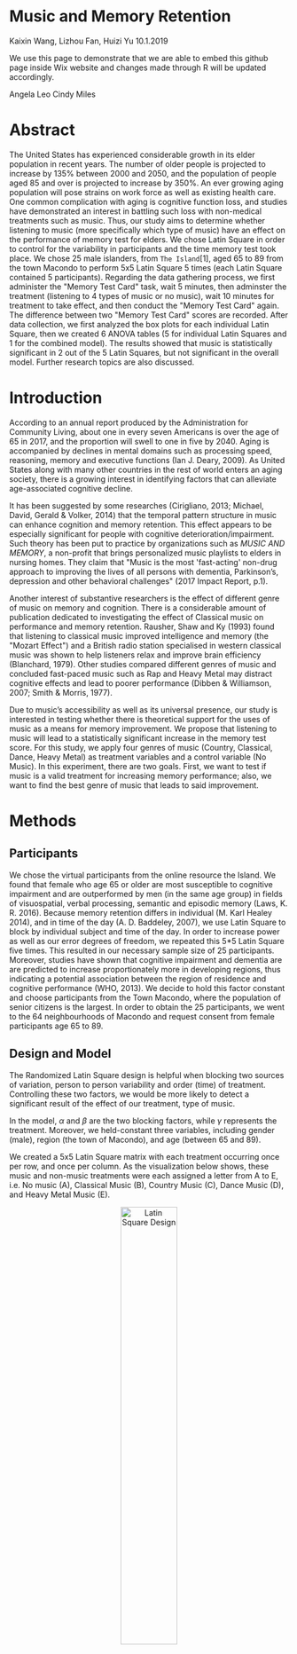 Music and Memory Retention
================
Kaixin Wang, Lizhou Fan, Huizi Yu
10.1.2019

We use this page to demonstrate that we are able to embed this github page inside Wix website and changes made through R will be updated accordingly.

Angela Leo Cindy Miles

Abstract
========

The United States has experienced considerable growth in its elder population in recent years. The number of older people is projected to increase by 135% between 2000 and 2050, and the population of people aged 85 and over is projected to increase by 350%. An ever growing aging population will pose strains on work force as well as existing health care. One common complication with aging is cognitive function loss, and studies have demonstrated an interest in battling such loss with non-medical treatments such as music. Thus, our study aims to determine whether listening to music (more specifically which type of music) have an effect on the performance of memory test for elders. We chose Latin Square in order to control for the variability in participants and the time memory test took place. We chose 25 male islanders, from `The Island`[1], aged 65 to 89 from the town Macondo to perform 5x5 Latin Square 5 times (each Latin Square contained 5 participants). Regarding the data gathering process, we first administer the "Memory Test Card" task, wait 5 minutes, then adminster the treatment (listening to 4 types of music or no music), wait 10 minutes for treatment to take effect, and then conduct the "Memory Test Card" again. The difference between two "Memory Test Card" scores are recorded. After data collection, we first analyzed the box plots for each individual Latin Square, then we created 6 ANOVA tables (5 for individual Latin Squares and 1 for the combined model). The results showed that music is statistically significant in 2 out of the 5 Latin Squares, but not significant in the overall model. Further research topics are also discussed.

Introduction
============

According to an annual report produced by the Administration for Community Living, about one in every seven Americans is over the age of 65 in 2017, and the proportion will swell to one in five by 2040. Aging is accompanied by declines in mental domains such as processing speed, reasoning, memory and executive functions (Ian J. Deary, 2009). As United States along with many other countries in the rest of world enters an aging society, there is a growing interest in identifying factors that can alleviate age-associated cognitive decline.

It has been suggested by some researches (Cirigliano, 2013; Michael, David, Gerald & Volker, 2014) that the temporal pattern structure in music can enhance cognition and memory retention. This effect appears to be especially significant for people with cognitive deterioration/impairment. Such theory has been put to practice by organizations such as *MUSIC AND MEMORY*, a non-profit that brings personalized music playlists to elders in nursing homes. They claim that "Music is the most 'fast-acting' non-drug approach to improving the lives of all persons with dementia, Parkinson’s, depression and other behavioral challenges" (2017 Impact Report, p.1).

Another interest of substantive researchers is the effect of different genre of music on memory and cognition. There is a considerable amount of publication dedicated to investigating the effect of Classical music on performance and memory retention. Rausher, Shaw and Ky (1993) found that listening to classical music improved intelligence and memory (the "Mozart Effect") and a British radio station specialised in western classical music was shown to help listeners relax and improve brain efficiency (Blanchard, 1979). Other studies compared different genres of music and concluded fast-paced music such as Rap and Heavy Metal may distract cognitive effects and lead to poorer performance (Dibben & Williamson, 2007; Smith & Morris, 1977).

Due to music’s accessibility as well as its universal presence, our study is interested in testing whether there is theoretical support for the uses of music as a means for memory improvement. We propose that listening to music will lead to a statistically significant increase in the memory test score. For this study, we apply four genres of music (Country, Classical, Dance, Heavy Metal) as treatment variables and a control variable (No Music). In this experiment, there are two goals. First, we want to test if music is a valid treatment for increasing memory performance; also, we want to find the best genre of music that leads to said improvement.

Methods
=======

Participants
------------

We chose the virtual participants from the online resource the Island. We found that female who age 65 or older are most susceptible to cognitive impairment and are outperformed by men (in the same age group) in fields of visuospatial, verbal processing, semantic and episodic memory (Laws, K. R. 2016). Because memory retention differs in individual (M. Karl Healey 2014), and in time of the day (A. D. Baddeley, 2007), we use Latin Square to block by individual subject and time of the day. In order to increase power as well as our error degrees of freedom, we repeated this 5\*5 Latin Square five times. This resulted in our necessary sample size of 25 participants. Moreover, studies have shown that cognitive impairment and dementia are are predicted to increase proportionately more in developing regions, thus indicating a potential association between the region of residence and cognitive performance (WHO, 2013). We decide to hold this factor constant and choose participants from the Town Macondo, where the population of senior citizens is the largest. In order to obtain the 25 participants, we went to the 64 neighbourhoods of Macondo and request consent from female participants age 65 to 89.

Design and Model
----------------

The Randomized Latin Square design is helpful when blocking two sources of variation, person to person variability and order (time) of treatment. Controlling these two factors, we would be more likely to detect a significant result of the effect of our treatment, type of music.

In the model, *α* and *β* are the two blocking factors, while *γ* represents the treatment. Moreover, we held-constant three variables, including gender (male), region (the town of Macondo), and age (between 65 and 89).

We created a 5x5 Latin Square matrix with each treatment occurring once per row, and once per column. As the visualization below shows, these music and non-music treatments were each assigned a letter from A to E, i.e. No music (A), Classical Music (B), Country Music (C), Dance Music (D), and Heavy Metal Music (E).

<center>
<img src="Square.png" alt="Latin Square Design" style="width:45.0%" />

</center>
Then we created 5 replicates of the 5x5 Latin Square. To make a complete random Latin-square design, we implemented the random assignment method to shuffle the rows and columns. Using R, we assigned the numbers from 1 to 25 to the 25 participants and generated a random sequence (A) of number from 1 to 25 (`set.seed(100000)`). Then we generated a random sequence (B) of 1 to 5 (`set.seed(100000)`). We assigned the participants indexed with the first five number of sequence A to the Latin Square replicate indexed with the first number in sequence B and the next five in A to the second number in B, etc. Finally, we randomly permuted the columns, randomly permute the rows, and then assign the treatments to the Latin letters in a random fashion. We ensured each treatment occur once in each row and each column.

Instrument
----------

To conduct the study, we selected our participants from the Island to gather our sample on the open platform The Island. To measure music’s’ effects on memory of the simulated islanders on The Island, we used the different genres of music under the “Music” task to assign treatment at designated time and to record performance of “Memory Test Card”. Measurement errors were introduced and tolerated in the study as the time of measurement cannot be exact (e.g., 9 am sharp), i.e. we allowed small measuring errors since it would not have significant impact on our final result. As the data collection process of this project is highly collocative, we used Google Sheet to record data collected on the Island. For data analysis and data visualization, we used R and its related packages and worded on the IDE of RStudio.

Procedure
---------

For each Latin Square, we first measured the performance of “Memory Test Card”, then waited for 5 minutes. Then, we assigned treatments according to the randomized diagram; after the music treatment finishes, we waited 10 minutes before performing the second “Memory Test Card”. We replicated this process for all 5 Latin Squares and recorded the results into the Google Sheet.

Data Analysis
-------------

Using R, we conducted an ANOVA test on the data. We first loaded the data into R and used aov() function to analyze if there is any difference among the effects of different genre of music on memory retention among the 5 Latin Squares in the gathered data. In this process, we obtained the degrees of freedom, sum of squares and mean sum of squares for row and column blocks, the treatment, and their F and p-values in the summary tables. Finally, we conducted a Tukey HSD analysis to see how some certain variations by treatment predictor can be explained. The result data structure is shown below.

| ID  | treatment |  before|  after| time  |  difference|
|:----|:----------|-------:|------:|:------|-----------:|
| 1   | A         |      10|      9| 9:00  |          -1|
| 1   | E         |      10|      8| 12:00 |          -2|
| 1   | B         |       7|      9| 15:00 |           2|
| 1   | C         |       9|      9| 18:00 |           0|
| 1   | D         |       6|      7| 21:00 |           1|

Results
=======

Box Plots
---------

**Boxplot for each individual Latin Square:**

The median is represented by the black bar in the middle, where the “box” depicts the 1st and 3rd quantiles. Potential outliers are displayed as black circles.

![](index_files/figure-markdown_github/unnamed-chunk-2-1.png)

![](index_files/figure-markdown_github/unnamed-chunk-3-1.png)

![Boxplots for individual Latin Squares](index_files/figure-markdown_github/unnamed-chunk-4-1.png)

**Boxplot for all five Latin Squares combined:**

The median is represented by the black bar in the middle, where the “box” depicts the 1st and 3rd quantiles. Potential outliers are displayed as black circles.

![Boxplot for all five Latin Squares](index_files/figure-markdown_github/unnamed-chunk-5-1.png)

We began our exploratory data analysis by looking at the boxplots for each Latin Square and the boxplot for all five Latin Squares combined. We observe no significant difference in the mean of 5 music treatments in Latin square 2, 3 and 4. In Latin square 1 and 5, there appears to be a larger disparity between treatments. The boxplot for combined model showed no significant difference in mean for each treatment either. We proceed to ANOVA for further analysis.

Analysis of Variance (ANOVA)
----------------------------

We divided our analysis of variance (ANOVA) into two sections:

**Part 1: ANOVA of five individual Latin Squares:**

**Latin Square 1:**

<table style="width:83%;">
<caption>Analysis of Variance Table for Latin Square 1</caption>
<colgroup>
<col width="22%" />
<col width="6%" />
<col width="12%" />
<col width="13%" />
<col width="13%" />
<col width="13%" />
</colgroup>
<thead>
<tr class="header">
<th align="center"> </th>
<th align="center">Df</th>
<th align="center">Sum Sq</th>
<th align="center">Mean Sq</th>
<th align="center">F value</th>
<th align="center">Pr(&gt;F)</th>
</tr>
</thead>
<tbody>
<tr class="odd">
<td align="center"><strong>treatment</strong></td>
<td align="center">4</td>
<td align="center">20.56</td>
<td align="center">5.14</td>
<td align="center">8.965</td>
<td align="center">0.001365</td>
</tr>
<tr class="even">
<td align="center"><strong>ID</strong></td>
<td align="center">4</td>
<td align="center">8.56</td>
<td align="center">2.14</td>
<td align="center">3.733</td>
<td align="center">0.03387</td>
</tr>
<tr class="odd">
<td align="center"><strong>time</strong></td>
<td align="center">4</td>
<td align="center">12.56</td>
<td align="center">3.14</td>
<td align="center">5.477</td>
<td align="center">0.009582</td>
</tr>
<tr class="even">
<td align="center"><strong>Residuals</strong></td>
<td align="center">12</td>
<td align="center">6.88</td>
<td align="center">0.5733</td>
<td align="center">NA</td>
<td align="center">NA</td>
</tr>
</tbody>
</table>

**Latin Square 2:**

<table style="width:83%;">
<caption>Analysis of Variance Table for Latin Square 2</caption>
<colgroup>
<col width="22%" />
<col width="6%" />
<col width="12%" />
<col width="13%" />
<col width="13%" />
<col width="13%" />
</colgroup>
<thead>
<tr class="header">
<th align="center"> </th>
<th align="center">Df</th>
<th align="center">Sum Sq</th>
<th align="center">Mean Sq</th>
<th align="center">F value</th>
<th align="center">Pr(&gt;F)</th>
</tr>
</thead>
<tbody>
<tr class="odd">
<td align="center"><strong>treatment</strong></td>
<td align="center">4</td>
<td align="center">12.56</td>
<td align="center">3.14</td>
<td align="center">0.9691</td>
<td align="center">0.4596</td>
</tr>
<tr class="even">
<td align="center"><strong>ID</strong></td>
<td align="center">4</td>
<td align="center">6.56</td>
<td align="center">1.64</td>
<td align="center">0.5062</td>
<td align="center">0.7323</td>
</tr>
<tr class="odd">
<td align="center"><strong>time</strong></td>
<td align="center">4</td>
<td align="center">6.96</td>
<td align="center">1.74</td>
<td align="center">0.537</td>
<td align="center">0.7115</td>
</tr>
<tr class="even">
<td align="center"><strong>Residuals</strong></td>
<td align="center">12</td>
<td align="center">38.88</td>
<td align="center">3.24</td>
<td align="center">NA</td>
<td align="center">NA</td>
</tr>
</tbody>
</table>

**Latin Square 3:**

<table style="width:83%;">
<caption>Analysis of Variance Table for Latin Square 3</caption>
<colgroup>
<col width="22%" />
<col width="6%" />
<col width="12%" />
<col width="13%" />
<col width="13%" />
<col width="13%" />
</colgroup>
<thead>
<tr class="header">
<th align="center"> </th>
<th align="center">Df</th>
<th align="center">Sum Sq</th>
<th align="center">Mean Sq</th>
<th align="center">F value</th>
<th align="center">Pr(&gt;F)</th>
</tr>
</thead>
<tbody>
<tr class="odd">
<td align="center"><strong>treatment</strong></td>
<td align="center">4</td>
<td align="center">27.84</td>
<td align="center">6.96</td>
<td align="center">1.772</td>
<td align="center">0.1992</td>
</tr>
<tr class="even">
<td align="center"><strong>ID</strong></td>
<td align="center">4</td>
<td align="center">29.04</td>
<td align="center">7.26</td>
<td align="center">1.849</td>
<td align="center">0.1844</td>
</tr>
<tr class="odd">
<td align="center"><strong>time</strong></td>
<td align="center">4</td>
<td align="center">10.24</td>
<td align="center">2.56</td>
<td align="center">0.652</td>
<td align="center">0.6365</td>
</tr>
<tr class="even">
<td align="center"><strong>Residuals</strong></td>
<td align="center">12</td>
<td align="center">47.12</td>
<td align="center">3.927</td>
<td align="center">NA</td>
<td align="center">NA</td>
</tr>
</tbody>
</table>

**Latin Square 4:**

<table style="width:83%;">
<caption>Analysis of Variance Table for Latin Square 4</caption>
<colgroup>
<col width="22%" />
<col width="6%" />
<col width="12%" />
<col width="13%" />
<col width="13%" />
<col width="13%" />
</colgroup>
<thead>
<tr class="header">
<th align="center"> </th>
<th align="center">Df</th>
<th align="center">Sum Sq</th>
<th align="center">Mean Sq</th>
<th align="center">F value</th>
<th align="center">Pr(&gt;F)</th>
</tr>
</thead>
<tbody>
<tr class="odd">
<td align="center"><strong>treatment</strong></td>
<td align="center">4</td>
<td align="center">10.4</td>
<td align="center">2.6</td>
<td align="center">1.04</td>
<td align="center">0.4266</td>
</tr>
<tr class="even">
<td align="center"><strong>ID</strong></td>
<td align="center">4</td>
<td align="center">10.4</td>
<td align="center">2.6</td>
<td align="center">1.04</td>
<td align="center">0.4266</td>
</tr>
<tr class="odd">
<td align="center"><strong>time</strong></td>
<td align="center">4</td>
<td align="center">33.2</td>
<td align="center">8.3</td>
<td align="center">3.32</td>
<td align="center">0.0475</td>
</tr>
<tr class="even">
<td align="center"><strong>Residuals</strong></td>
<td align="center">12</td>
<td align="center">30</td>
<td align="center">2.5</td>
<td align="center">NA</td>
<td align="center">NA</td>
</tr>
</tbody>
</table>

**Latin Square 5:**

<table style="width:83%;">
<caption>Analysis of Variance Table for Latin Square 5</caption>
<colgroup>
<col width="22%" />
<col width="6%" />
<col width="12%" />
<col width="13%" />
<col width="13%" />
<col width="13%" />
</colgroup>
<thead>
<tr class="header">
<th align="center"> </th>
<th align="center">Df</th>
<th align="center">Sum Sq</th>
<th align="center">Mean Sq</th>
<th align="center">F value</th>
<th align="center">Pr(&gt;F)</th>
</tr>
</thead>
<tbody>
<tr class="odd">
<td align="center"><strong>treatment</strong></td>
<td align="center">4</td>
<td align="center">22.24</td>
<td align="center">5.56</td>
<td align="center">4.088</td>
<td align="center">0.02564</td>
</tr>
<tr class="even">
<td align="center"><strong>ID</strong></td>
<td align="center">4</td>
<td align="center">5.84</td>
<td align="center">1.46</td>
<td align="center">1.074</td>
<td align="center">0.4118</td>
</tr>
<tr class="odd">
<td align="center"><strong>time</strong></td>
<td align="center">4</td>
<td align="center">13.44</td>
<td align="center">3.36</td>
<td align="center">2.471</td>
<td align="center">0.1009</td>
</tr>
<tr class="even">
<td align="center"><strong>Residuals</strong></td>
<td align="center">12</td>
<td align="center">16.32</td>
<td align="center">1.36</td>
<td align="center">NA</td>
<td align="center">NA</td>
</tr>
</tbody>
</table>

**Part II: ANOVA for all five Latin Squares**:

<table style="width:83%;">
<caption>Analysis of Variance Table for five Latin Squares</caption>
<colgroup>
<col width="22%" />
<col width="6%" />
<col width="12%" />
<col width="13%" />
<col width="13%" />
<col width="13%" />
</colgroup>
<thead>
<tr class="header">
<th align="center"> </th>
<th align="center">Df</th>
<th align="center">Sum Sq</th>
<th align="center">Mean Sq</th>
<th align="center">F value</th>
<th align="center">Pr(&gt;F)</th>
</tr>
</thead>
<tbody>
<tr class="odd">
<td align="center"><strong>treatment</strong></td>
<td align="center">4</td>
<td align="center">15.95</td>
<td align="center">3.988</td>
<td align="center">1.277</td>
<td align="center">0.2849</td>
</tr>
<tr class="even">
<td align="center"><strong>ID</strong></td>
<td align="center">24</td>
<td align="center">70.83</td>
<td align="center">2.951</td>
<td align="center">0.9448</td>
<td align="center">0.5436</td>
</tr>
<tr class="odd">
<td align="center"><strong>time</strong></td>
<td align="center">4</td>
<td align="center">5.872</td>
<td align="center">1.468</td>
<td align="center">0.47</td>
<td align="center">0.7576</td>
</tr>
<tr class="even">
<td align="center"><strong>Residuals</strong></td>
<td align="center">92</td>
<td align="center">287.4</td>
<td align="center">3.124</td>
<td align="center">NA</td>
<td align="center">NA</td>
</tr>
</tbody>
</table>

The ANOVA tables show that treatment is not significant in Latin Squares 2,3,4. The p-values are 0.45, 0.459, 0.199 and 0.426 respectively, which are higher than the critical value of 0.05. Thus, we cannot conclude that there is a relationship between Music treatment and change in Memory Test performance. However, for Latin square 1 and 5, we can see significant p-values for treatment: 0.0012 and 0.02564. Next, we combine the five Latin Squares together to test the overall significance. Unfortunately, treatment was not significant in the combined model (p-value of 0.2849).

Multiple groups comparison
--------------------------

![Multiple groups comparison on Latin Square 1 and 5](index_files/figure-markdown_github/unnamed-chunk-7-1.png)

Finding treatment significant in Latin square 1 and 5, we proceed to conducting post-hoc TukeyHSD test to investigate which two music genres lead to statistically different changes in memory performance. From the plot for Latin Square 1, the two confidence intervals for pairwise comparison for "Country Music and Classical Music", and for "Heavy Metal Music and Classical Music” do not contain 0. This indicates that for Latin square 1, the mean of Country Music and Classical Music are statistically significant, as well as the mean of Heavy Metal Music and Classical Music. However, in Latin square 5, all pairwise comparison intervals contain 0. Thus, we conclude for Latin Square 5, none of the 5 treatment means are statistically different from each other.

Residual Diagnostics
--------------------

![Diagnostics plots for model difference ~ treatment + ID + time](index_files/figure-markdown_github/unnamed-chunk-8-1.png)

Based on the residuals vs. fitted values plot, there is no certain pattern in the graph, and the average value of error terms is mostly around zero. This indicates that the assumption of independent error terms with average value of zero is satisfied. Based on the normal QQ-plot, we observe that most of the data points are around the 45-degree line through the origin. This indicates that the assumption of normally distributed error terms is mostly satisfied. Based on the $\\sqrt{standardized\\ residuals}$ vs. fitted values plot, we observe that there is no obvious trend in the value of $\\sqrt{standardized\\ residuals}$. This indicates that the assumption of constant variance of error terms is also mostly satisfied.

Discussion
==========

Using a complete random 5 times 5 Latin-square design with 5 replicates, we collected data from 25 male islanders. After running our selected tests on them, we did a bunch of analysis accordingly. We used box-plot for exploration. Although there is no significant difference among the mean of 5 music treatments in Latin square 2,3 and 4, In Latin square 1 and 5, there seems to exist a larger disparity between treatments. Therefore, we further our study using ANOVA which demonstrated significant results of Latin square 1 and 5 and confirmed our finding in the explorative analysis.

The next step of our analysis, the multiple groups comparison, allowed us to further investigate which two music genres lead to statistically different changes in memory performance. As the line plots indicated, both the mean of Country Music and Classical Music and the mean of Heavy Metal Music and Classical Music are significantly effective on the change of memory test performance. Also, after checking the assumptions of our linear model of , we then conclude that our model, *y*<sub>*i**j**k*</sub> = *μ* + *α*<sub>*i*</sub> + *β*<sub>*j*</sub> + *γ*<sub>*k*</sub> + *ϵ*<sub>*i**j**k*</sub>,  *w**h**e**r**e* *i*, *j*, *k* = 1, 2, 3, 4, 5, in which *α* and *β* are the two blocking factors and *γ* represents the treatment, is valid.

However, our results showed that there is limited evidence supporting music's significance in affecting memory test score. This coincides with the current controversial view on music's effectiveness in improving memory. There are a few drawbacks in our design that might compromise the results. The Latin Square design we employed does not assume interaction between the rows, columns and the treatment factor. However, it maybe possible that some individuals performed better in memory test at specific time of the day. Moreover, although literature supported that memory performance differs at different times of the day, it is not a significant blocking factor in our model. As a result, choosing another blocking factor may render treatment more significant. Another potential aspect that may influence our result is the islanders' ability to learn the Memory Test as the same test is repeated 5 times throughout the day.

Conclusion
==========

It is widely acknowledged that the memory problem, as one of the main mental domain issues, is related to human aging and cognitive function loss is a serious complication facing the aging US society. With a shrinking workforce as the elders are unable to perform routine tasks, the economy is likely suffer. Additional strains might be placed on the health care system. Through our research, we aim at testing the effectiveness of non-medical treatment, such as music of different genre, as mediators to age related memory loss. Our results attempt to support or refute the idea of using some certain genre of music as a potential non-medical treatment for memory loss problems for senior citizens.

To discuss the problem of our research and the possible further steps, we visualized the the age distribution of 25 senior male islanders that we sampled during the experiment. As the bar plot of the distribution shows, two points are clear. For age distribution, most of the senior male islanders have the age between 65 to 80 years old. Also, we primarily focus on the investigation of male.

![Age distribution and results of the favorite music type survey](index_files/figure-markdown_github/unnamed-chunk-9-1.png)

Since we are able to easily access the females on the island, we can choose to sample female senior islanders in the experiment. In further studies, we consider sample senior female islanders to investigate whether music has effects on memory for them. It would also be helpful to further investigate a larger range of age. It is important to notice that, we accept individual variances, as the latin-square design can handle them. To increase power, we would also like to repeat our experiment with more Latin Squares and more samples.

After conducting the experiment on the Island, we also sent out a post-experiment survey to the selected 25 islanders. The purpose of this survey is to see which type of music is the islander's favorite, among all four types of music (classical, country, dance and heavy metal music). The result of the survey is shown as below. For their favorite music types, most of the islanders sampled prefer listening to classical music, while a small portion of the islanders prefer country and dance music. One important observation is that none of the 25 islanders we sampled prefer listening to heavy metal music, which may be closely connected with results.

References
==========

Journal References
------------------

1.  [`Music And The Brain`](https://www.scientificamerican.com/article/music-and-the-brain-2006-09/), Norman M. Weinberger. *Scientific American*, September 1, 2006.
2.  [`Music Moves Brain to Pay Attention`](https://med.stanford.edu/news/all-news/2007/07/music-moves-brain-to-pay-attention-stanford-study-finds.html), Mitzi Baker. *Stanford Medicine News Center*, August 1, 2007.
3.  [`This is Your Brain on Music`](https://www.cnn.com/2013/04/15/health/brain-music-research/index.html), Elizabeth Landau. *CNN*, January 23, 2018.
4.  [`Music and health`](https://www.health.harvard.edu/staying-healthy/music-and-health), *Harvard Medical School*, July 2011.
5.  [`Individual Differences in Learning and Memory`](https://www.encyclopedia.com/psychology/encyclopedias-almanacs-transcripts-and-maps/individual-differences-learning-and-memory). *Encyclopedia*, 2014.

Publication References
----------------------

1.  [`A neuropsychological investigation of music, emotion, and autobiographical memory`](https://search.proquest.com/docview/1701283142?pq-origsite=summon&accountid=14512), Belfi, Amy Meredith. *University of Iowa*, 2015.
2.  [`Music in the brain: Differences between musicians and non-musicians`](https://search.proquest.com/docview/304910597?pq-origsite=summon&accountid=14512), Orlando, Julie. *University of Northern British Columbia (Canada)*, 2006.
3.  [`Music for the Mind: A Study Into Musical Preferences, Personality Traits and Memory Retention`](https://search.proquest.com/docview/2083960675?accountid=14512), Rogers, Rhiannon. *Western Sydney University (Australia)*, 2018.
4.  [`Music and cognitive abilities: A look at the Mozart Effect`](https://search.proquest.com/docview/305228684?pq-origsite=summon&accountid=14512), Bressler, Randy A. *The Chicago School of Professional Psychology*, 2003.
5.  [`Music and the Brain`](https://www.sciencedirect.com/science/article/pii/S1878875010001129), Edward R. Laws, Jr. *Harvard University*, 2010.
6.  [`The effect of music genre on a memory task`](https://scholar.utc.edu/cgi/viewcontent.cgi?article=1214&context=mps), Bugter, Darragh & Carden, Randy. *Trevecca Nazarene University*, 2012.
7.  [`Individual Differences in Memory Search and Their Relation to Intelligence`](http://memory.psych.upenn.edu/files/pubs/HealEtal14.pdf), M. Karl Healey. *University of Pennsylvania*, 2014.
8.  [`Memory and time of day`](https://journals.sagepub.com/doi/10.1080/14640747008401939), A. D. Baddeley, J. E. Hatter, Denise Scott & Aileen Snashall. *Quarterly Journal of Experimental Psychology*, 1970.
9.  [`The effect of music genre on a memory task`](https://scholar.utc.edu/mps/vol17/iss2/14), Bugter, Darragh and Carden, Randy. *Modern Psychological Studies, Vol. 17, No.2, Article 14*, 2012.
10. [`Music mnemonics aid Verbal Memory and Induce Learning – Related Brain Plasticity in Multiple Sclerosis`](https://www.frontiersin.org/articles/10.3389/fnhum.2014.00395/full), Thaut, Michael & Peterson, David & C McIntosh, Gerald & Hömberg, Volker. *Frontiers in human neuroscience*, 2014.
11. [`Key Components of the Mozart Effect`](https://journals.sagepub.com/doi/10.2466/pms.1998.86.3.835), Frances H. Rauscher & Gordon L. Shaw. *University of Wiscomin, Osbkosb* & *University of California, Irvine*, 1998.

[1] [`The Island: http://island.maths.uq.edu.au`](http://island.maths.uq.edu.au)
